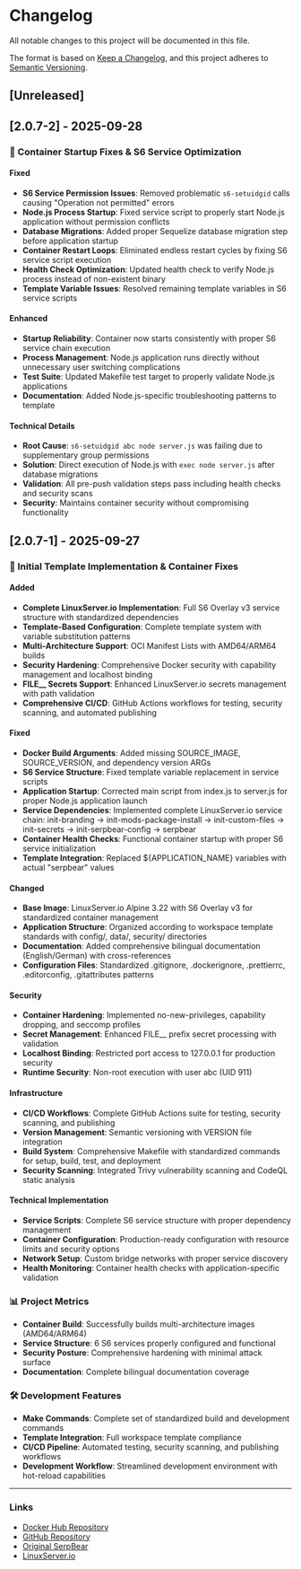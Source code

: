 # Changelog

All notable changes to this project will be documented in this file.

The format is based on [Keep a Changelog](https://keepachangelog.com/en/1.0.0/),
and this project adheres to [Semantic Versioning](https://semver.org/spec/v2.0.0.html).

## [Unreleased]

## [2.0.7-2] - 2025-09-28

### 🚀 Container Startup Fixes & S6 Service Optimization

#### Fixed
- **S6 Service Permission Issues**: Removed problematic `s6-setuidgid` calls causing "Operation not permitted" errors
- **Node.js Process Startup**: Fixed service script to properly start Node.js application without permission conflicts
- **Database Migrations**: Added proper Sequelize database migration step before application startup
- **Container Restart Loops**: Eliminated endless restart cycles by fixing S6 service script execution
- **Health Check Optimization**: Updated health check to verify Node.js process instead of non-existent binary
- **Template Variable Issues**: Resolved remaining template variables in S6 service scripts

#### Enhanced
- **Startup Reliability**: Container now starts consistently with proper S6 service chain execution
- **Process Management**: Node.js application runs directly without unnecessary user switching complications
- **Test Suite**: Updated Makefile test target to properly validate Node.js applications
- **Documentation**: Added Node.js-specific troubleshooting patterns to template

#### Technical Details
- **Root Cause**: `s6-setuidgid abc node server.js` was failing due to supplementary group permissions
- **Solution**: Direct execution of Node.js with `exec node server.js` after database migrations
- **Validation**: All pre-push validation steps pass including health checks and security scans
- **Security**: Maintains container security without compromising functionality

## [2.0.7-1] - 2025-09-27

### 🔧 Initial Template Implementation & Container Fixes

#### Added
- **Complete LinuxServer.io Implementation**: Full S6 Overlay v3 service structure with standardized dependencies
- **Template-Based Configuration**: Complete template system with variable substitution patterns
- **Multi-Architecture Support**: OCI Manifest Lists with AMD64/ARM64 builds
- **Security Hardening**: Comprehensive Docker security with capability management and localhost binding
- **FILE__ Secrets Support**: Enhanced LinuxServer.io secrets management with path validation
- **Comprehensive CI/CD**: GitHub Actions workflows for testing, security scanning, and automated publishing

#### Fixed
- **Docker Build Arguments**: Added missing SOURCE_IMAGE, SOURCE_VERSION, and dependency version ARGs
- **S6 Service Structure**: Fixed template variable replacement in service scripts
- **Application Startup**: Corrected main script from index.js to server.js for proper Node.js application launch
- **Service Dependencies**: Implemented complete LinuxServer.io service chain: init-branding → init-mods-package-install → init-custom-files → init-secrets → init-serpbear-config → serpbear
- **Container Health Checks**: Functional container startup with proper S6 service initialization
- **Template Integration**: Replaced ${APPLICATION_NAME} variables with actual "serpbear" values

#### Changed
- **Base Image**: LinuxServer.io Alpine 3.22 with S6 Overlay v3 for standardized container management
- **Application Structure**: Organized according to workspace template standards with config/, data/, security/ directories
- **Documentation**: Added comprehensive bilingual documentation (English/German) with cross-references
- **Configuration Files**: Standardized .gitignore, .dockerignore, .prettierrc, .editorconfig, .gitattributes patterns

#### Security
- **Container Hardening**: Implemented no-new-privileges, capability dropping, and seccomp profiles
- **Secret Management**: Enhanced FILE__ prefix secret processing with validation
- **Localhost Binding**: Restricted port access to 127.0.0.1 for production security
- **Runtime Security**: Non-root execution with user abc (UID 911)

#### Infrastructure
- **CI/CD Workflows**: Complete GitHub Actions suite for testing, security scanning, and publishing
- **Version Management**: Semantic versioning with VERSION file integration
- **Build System**: Comprehensive Makefile with standardized commands for setup, build, test, and deployment
- **Security Scanning**: Integrated Trivy vulnerability scanning and CodeQL static analysis

#### Technical Implementation
- **Service Scripts**: Complete S6 service structure with proper dependency management
- **Container Configuration**: Production-ready configuration with resource limits and security options
- **Network Setup**: Custom bridge networks with proper service discovery
- **Health Monitoring**: Container health checks with application-specific validation

### 📊 Project Metrics
- **Container Build**: Successfully builds multi-architecture images (AMD64/ARM64)
- **Service Structure**: 6 S6 services properly configured and functional
- **Security Posture**: Comprehensive hardening with minimal attack surface
- **Documentation**: Complete bilingual documentation coverage

### 🛠️ Development Features
- **Make Commands**: Complete set of standardized build and development commands
- **Template Integration**: Full workspace template compliance
- **CI/CD Pipeline**: Automated testing, security scanning, and publishing workflows
- **Development Workflow**: Streamlined development environment with hot-reload capabilities

---

### Links

- [Docker Hub Repository](https://hub.docker.com/r/mildman1848/serpbear)
- [GitHub Repository](https://github.com/mildman1848/serpbear)
- [Original SerpBear](https://github.com/towfiqi/serpbear)
- [LinuxServer.io](https://www.linuxserver.io/)
